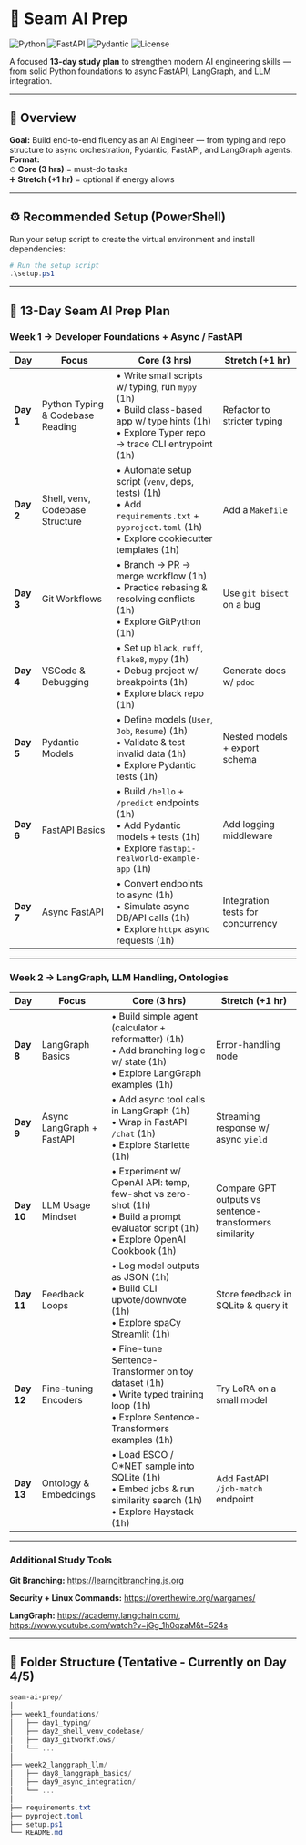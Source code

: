 # 📘 Seam AI Prep

![Python](https://img.shields.io/badge/python-3.11-blue?logo=python)
![FastAPI](https://img.shields.io/badge/FastAPI-0.100.0-lightgrey?logo=fastapi)
![Pydantic](https://img.shields.io/badge/Pydantic-2.3-blue?logo=pydantic)
![License](https://img.shields.io/badge/license-MIT-green)

A focused **13-day study plan** to strengthen modern AI engineering skills — from solid Python foundations to async FastAPI, LangGraph, and LLM integration.

---

## 🧭 Overview

**Goal:** Build end-to-end fluency as an AI Engineer — from typing and repo structure to async orchestration, Pydantic, FastAPI, and LangGraph agents.  
**Format:**  
⏱ **Core (3 hrs)** = must-do tasks  
➕ **Stretch (+1 hr)** = optional if energy allows  

---

## ⚙️ Recommended Setup (PowerShell)

Run your setup script to create the virtual environment and install dependencies:

```powershell
# Run the setup script
.\setup.ps1
```

---

## 📅 13-Day Seam AI Prep Plan

### **Week 1 → Developer Foundations + Async / FastAPI**

| **Day** | **Focus** | **Core (3 hrs)** | **Stretch (+1 hr)** |
|----------|------------|------------------|---------------------|
| **Day 1** | Python Typing & Codebase Reading | • Write small scripts w/ typing, run `mypy` (1h)<br>• Build class-based app w/ type hints (1h)<br>• Explore Typer repo → trace CLI entrypoint (1h) | Refactor to stricter typing |
| **Day 2** | Shell, venv, Codebase Structure | • Automate setup script (`venv`, deps, tests) (1h)<br>• Add `requirements.txt` + `pyproject.toml` (1h)<br>• Explore cookiecutter templates (1h) | Add a `Makefile` |
| **Day 3** | Git Workflows | • Branch → PR → merge workflow (1h)<br>• Practice rebasing & resolving conflicts (1h)<br>• Explore GitPython (1h) | Use `git bisect` on a bug |
| **Day 4** | VSCode & Debugging | • Set up `black`, `ruff`, `flake8`, `mypy` (1h)<br>• Debug project w/ breakpoints (1h)<br>• Explore black repo (1h) | Generate docs w/ `pdoc` |
| **Day 5** | Pydantic Models | • Define models (`User`, `Job`, `Resume`) (1h)<br>• Validate & test invalid data (1h)<br>• Explore Pydantic tests (1h) | Nested models + export schema |
| **Day 6** | FastAPI Basics | • Build `/hello` + `/predict` endpoints (1h)<br>• Add Pydantic models + tests (1h)<br>• Explore `fastapi-realworld-example-app` (1h) | Add logging middleware |
| **Day 7** | Async FastAPI | • Convert endpoints to async (1h)<br>• Simulate async DB/API calls (1h)<br>• Explore `httpx` async requests (1h) | Integration tests for concurrency |

---

### **Week 2 → LangGraph, LLM Handling, Ontologies**

| **Day** | **Focus** | **Core (3 hrs)** | **Stretch (+1 hr)** |
|----------|------------|------------------|---------------------|
| **Day 8** | LangGraph Basics | • Build simple agent (calculator + reformatter) (1h)<br>• Add branching logic w/ state (1h)<br>• Explore LangGraph examples (1h) | Error-handling node |
| **Day 9** | Async LangGraph + FastAPI | • Add async tool calls in LangGraph (1h)<br>• Wrap in FastAPI `/chat` (1h)<br>• Explore Starlette (1h) | Streaming response w/ async `yield` |
| **Day 10** | LLM Usage Mindset | • Experiment w/ OpenAI API: temp, few-shot vs zero-shot (1h)<br>• Build a prompt evaluator script (1h)<br>• Explore OpenAI Cookbook (1h) | Compare GPT outputs vs sentence-transformers similarity |
| **Day 11** | Feedback Loops | • Log model outputs as JSON (1h)<br>• Build CLI upvote/downvote (1h)<br>• Explore spaCy Streamlit (1h) | Store feedback in SQLite & query it |
| **Day 12** | Fine-tuning Encoders | • Fine-tune Sentence-Transformer on toy dataset (1h)<br>• Write typed training loop (1h)<br>• Explore Sentence-Transformers examples (1h) | Try LoRA on a small model |
| **Day 13** | Ontology & Embeddings | • Load ESCO / O*NET sample into SQLite (1h)<br>• Embed jobs & run similarity search (1h)<br>• Explore Haystack (1h) | Add FastAPI `/job-match` endpoint |

---

### Additional Study Tools

**Git Branching:** https://learngitbranching.js.org

**Security + Linux Commands:** https://overthewire.org/wargames/

**LangGraph:** https://academy.langchain.com/, https://www.youtube.com/watch?v=jGg_1h0qzaM&t=524s

---

## 🧩 Folder Structure (Tentative - Currently on Day 4/5)

```powershell
seam-ai-prep/
│
├── week1_foundations/
│   ├── day1_typing/
│   ├── day2_shell_venv_codebase/
│   ├── day3_gitworkflows/
│   └── ...
│
├── week2_langgraph_llm/
│   ├── day8_langgraph_basics/
│   ├── day9_async_integration/
│   └── ...
│
├── requirements.txt
├── pyproject.toml
├── setup.ps1
└── README.md
